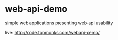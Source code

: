 web-api-demo
============

simple web applications presenting web-api usability

live: http://code.topmonks.com/webapi-demo/
